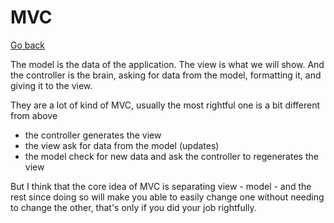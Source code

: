 # MVC

[Go back](..)

The model is the data of the application. The view
is what we will show. And the controller is the brain,
asking for data from the model, formatting it, and giving
it to the view.

They are a lot of kind of MVC, usually the most
rightful one is a bit different from above

* the controller generates the view
* the view ask for data from the model (updates)
* the model check for new data and ask the controller
to regenerates the view
  
But I think that the core idea of MVC
is separating view - model - and the rest since doing
so will make you able to easily change one without
needing to change the other, that's only if you did
your job rightfully.